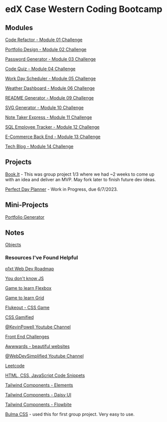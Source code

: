 # edX Case Western Coding Bootcamp

## Modules

[Code Refactor - Module 01 Challenge](https://github.com/codemodeactivate/code-refactor)

[Portfolio Design - Module 02 Challenge](https://github.com/codemodeactivate/portfolio-design)

[Password Generator - Module 03 Challenge](https://github.com/codemodeactivate/password-generator)

[Code Quiz - Module 04 Challenge](https://github.com/codemodeactivate/code-quiz)

[Work Day Scheduler - Module 05 Challenge](https://github.com/codemodeactivate/work-day-scheduler)

[Weather Dashboard - Module 06 Challenge](https://github.com/codemodeactivate/weather-dashboard)

[README Generator - Module 09 Challenge](https://github.com/codemodeactivate/readme-generator)

[SVG Generator - Module 10 Challenge](https://github.com/codemodeactivate/svg-logo-generator)

[Note Taker Express - Module 11 Challenge](https://github.com/codemodeactivate/note-taker-express)

[SQL Employee Tracker - Module 12 Challenge](https://github.com/codemodeactivate/employee-tracker)

[E-Commerce Back End - Module 13 Challenge](https://github.com/codemodeactivate/E-Commerce-Back-End)

[Tech Blog - Module 14 Challenge](https://github.com/codemodeactivate/tech-blog)

## Projects
[Book.It](https://github.com/codemodeactivate/book-it) - This was group project 1/3 where we had ~2 weeks to come up with an idea and deliver an MVP. May fork later to finish future dev ideas.

[Perfect Day Planner](https://github.com/codemodeactivate/perfect-day-planner) - Work in Progress, due 6/7/2023.

## Mini-Projects
[Portfolio Generator](https://github.com/codemodeactivate/portfolio-website-generator)

## Notes
[Objects](https://github.com/codemodeactivate/bootcamp/blob/main/OBJECTS.md)


### Resources I've Found Helpful

[p1xt Web Dev Roadmap](https://github.com/P1xt/p1xt-guides)

[You don't know JS](https://djangocas.dev/free-books/you-dont-know-js/)

[Game to learn Flexbox](https://flexboxfroggy.com/)

[Game to learn Grid](https://gridcritters.com/)

[Flukeout - CSS Game](https://flukeout.github.io/)

[CSS Gamified](https://cssbattle.dev/)

[@KevinPowell Youtube Channel](https://www.youtube.com/@KevinPowell/videos)

[Front End Challenges](https://www.frontendmentor.io/challenges)

[Awwwards - beautiful websites](https://www.awwwards.com/)

[@WebDevSimplified Youtube Channel](https://www.youtube.com/@WebDevSimplified/videos)

[Leetcode](https://leetcode.com/problemset/all/)

[HTML, CSS, JavaScript Code Snippets](https://www.w3schools.com/howto/default.asp)

[Tailwind Components - Elements](https://tailwind-elements.com/)

[Tailwind Components - Daisy UI](https://daisyui.com/)

[Tailwind Components - Flowbite](https://flowbite.com/docs/)

[Bulma CSS](https://bulma.io/) - used this for first group project. Very easy to use.
